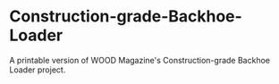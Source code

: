 Construction-grade-Backhoe-Loader
=================================

A printable version of WOOD Magazine's Construction-grade Backhoe Loader project.

